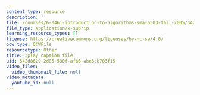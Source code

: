 ```yaml
---
content_type: resource
description: ''
file: /courses/6-046j-introduction-to-algorithms-sma-5503-fall-2005/542d86292d85530faf66abe3cb703f15_0VqawRl3Xzs.vtt
file_type: application/x-subrip
learning_resource_types: []
license: https://creativecommons.org/licenses/by-nc-sa/4.0/
ocw_type: OCWFile
resourcetype: Other
title: 3play caption file
uid: 542d8629-2d85-530f-af66-abe3cb703f15
video_files:
  video_thumbnail_file: null
video_metadata:
  youtube_id: null
---
```

